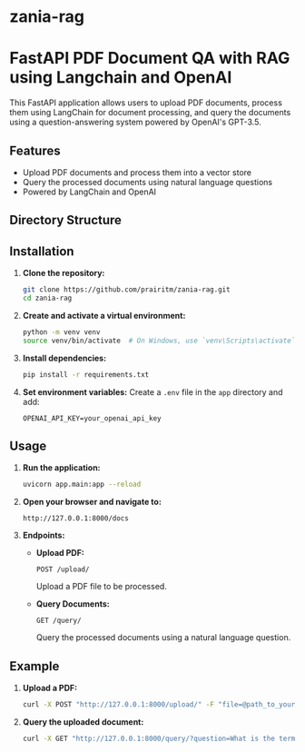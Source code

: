 # zania-rag
# FastAPI PDF Document QA with RAG using Langchain and OpenAI


This FastAPI application allows users to upload PDF documents, process them using LangChain for document processing, and query the documents using a question-answering system powered by OpenAI's GPT-3.5.

## Features

- Upload PDF documents and process them into a vector store
- Query the processed documents using natural language questions
- Powered by LangChain and OpenAI

## Directory Structure

## Installation

1. **Clone the repository:**
    ```bash
    git clone https://github.com/prairitm/zania-rag.git
    cd zania-rag
    ```

2. **Create and activate a virtual environment:**
    ```bash
    python -m venv venv
    source venv/bin/activate  # On Windows, use `venv\Scripts\activate`
    ```

3. **Install dependencies:**
    ```bash
    pip install -r requirements.txt
    ```

4. **Set environment variables:**
    Create a `.env` file in the `app` directory and add:
    ```env
    OPENAI_API_KEY=your_openai_api_key
    ```

## Usage

1. **Run the application:**
    ```bash
    uvicorn app.main:app --reload
    ```

2. **Open your browser and navigate to:**
    ```
    http://127.0.0.1:8000/docs
    ```

3. **Endpoints:**

    - **Upload PDF:**
        ```
        POST /upload/
        ```
        Upload a PDF file to be processed.

    - **Query Documents:**
        ```
        GET /query/
        ```
        Query the processed documents using a natural language question.

## Example

1. **Upload a PDF:**
    ```bash
    curl -X POST "http://127.0.0.1:8000/upload/" -F "file=@path_to_your_pdf.pdf"
    ```

2. **Query the uploaded document:**
    ```bash
    curl -X GET "http://127.0.0.1:8000/query/?question=What is the termination policy?"
    ```

